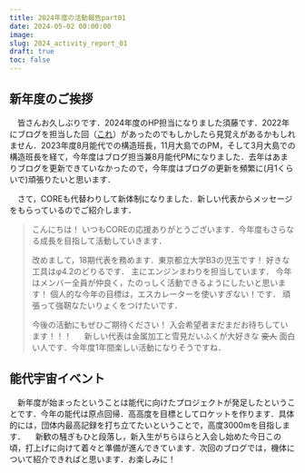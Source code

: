 ```yaml
---
title: 2024年度の活動報告part01
date: 2024-05-02 00:00:00
image: 
slug: 2024_activity_report_01
draft: true
toc: false
---
```

## 新年度のご挨拶
　皆さんお久しぶりです．2024年度のHP担当になりました須藤です．2022年にブログを担当した回（[これ](https://www.corerocket.net/blog/2022_activity_report_6/)）があったのでもしかしたら見覚えがあるかもしれません．2023年度8月能代での構造班長，11月大島でのPM，そして3月大島での構造班長を経て，今年度はブログ担当兼8月能代PMになりました．去年はあまりブログを更新できていなかったので，今年度はブログの更新を頻繁に(月1くらいで)頑張りたいと思います．

　さて，COREも代替わりして新体制になりました．新しい代表からメッセージをもらっているのでご紹介します．

> こんにちは！
> いつもCOREの応援ありがとうございます．今年度もさらなる成長を目指して活動していきます．
> 
> 改めまして，18期代表を務めます．東京都立大学B3の児玉です！
> 好きな工具はφ4.2のどりるです．
> 主にエンジンまわりを担当しています．
> 今年はメンバー全員が仲良く，たのっしく活動できるようにしたいと思います！
> 個人的な今年の目標は，エスカレーターを使いすぎない！です．
> 頑張って強靭なたいりょくをつけたいです．
> 
> 今後の活動にもぜひご期待ください！
> 入会希望者まだまだお待ちしています！！！
　
新しい代表は金属加工と雪見だいふくが大好きな ~~変人~~ 面白い人です．今年度1年間楽しい活動になりそうですね．

## 能代宇宙イベント
　新年度が始まったということは能代に向けたプロジェクトが発足したということです．今年の能代は原点回帰．高高度を目標としてロケットを作ります．具体的には，団体内最高記録を打ち立てたいということで，高度3000mを目指します．
　新歓の騒ぎもひと段落し，新入生がちらほらと入会し始めた今日この頃，打上げに向けて着々と準備が進んできています．次回のブログでは，機体について紹介できればと思います．お楽しみに！
